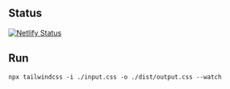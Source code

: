 ## Status
[![Netlify Status](https://api.netlify.com/api/v1/badges/942a1f94-8a7c-406f-9ffa-e86690f28765/deploy-status)](https://app.netlify.com/sites/imaginative-longma-de90bd/deploys)

## Run

`npx tailwindcss -i ./input.css -o ./dist/output.css --watch`
